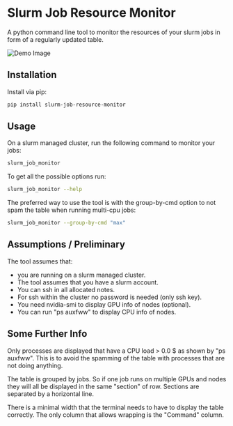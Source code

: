 # Slurm Job Resource Monitor

A python command line tool to monitor the resources of your slurm jobs in form of a regularly updated table.

![Demo Image](https://github.com/tmachnitzki/slurm_job_resource_monitor/blob/main/demo.jpg)

## Installation

Install via pip:

```bash
pip install slurm-job-resource-monitor
```

## Usage

On a slurm managed cluster, run the following command to monitor your jobs:

```bash
slurm_job_monitor
```

To get all the possible options run:

```bash
slurm_job_monitor --help
```

The preferred way to use the tool is with the group-by-cmd option to not spam the table when running multi-cpu jobs:

```bash
slurm_job_monitor --group-by-cmd "max"
```

## Assumptions / Preliminary

The tool assumes that:

- you are running on a slurm managed cluster.
- The tool assumes that you have a slurm account.
- You can ssh in all allocated notes.
- For ssh within the cluster no password is needed (only ssh key).
- You need nvidia-smi to display GPU info of nodes (optional).
- You can run "ps auxfww" to display CPU info of nodes.

## Some Further Info

Only processes are displayed that have a CPU load > 0.0 $ as shown by "ps auxfww". This is to avoid
the spamming of the table with processes that are not doing anything.

The table is grouped by jobs. So if one job runs on multiple GPUs and nodes they will all be displayed
in the same "section" of row. Sections are separated by a horizontal line.

There is a minimal width that the terminal needs to have to display the table correctly. The only column that
allows wrapping is the "Command" column.
